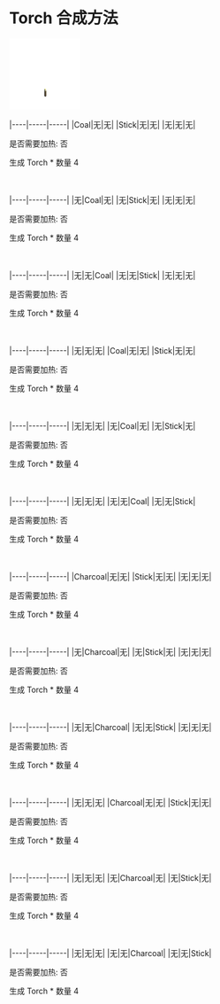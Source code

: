 # Torch 合成方法

![Icon](0df477ef104b31941ad608321e8d444e.png)

|----|-----|-----|
|Coal|无|无|
|Stick|无|无|
|无|无|无|

是否需要加热: 否

生成 Torch \* 数量 4
<br/> <br/> <br/> 

|----|-----|-----|
|无|Coal|无|
|无|Stick|无|
|无|无|无|

是否需要加热: 否

生成 Torch \* 数量 4
<br/> <br/> <br/> 

|----|-----|-----|
|无|无|Coal|
|无|无|Stick|
|无|无|无|

是否需要加热: 否

生成 Torch \* 数量 4
<br/> <br/> <br/> 

|----|-----|-----|
|无|无|无|
|Coal|无|无|
|Stick|无|无|

是否需要加热: 否

生成 Torch \* 数量 4
<br/> <br/> <br/> 

|----|-----|-----|
|无|无|无|
|无|Coal|无|
|无|Stick|无|

是否需要加热: 否

生成 Torch \* 数量 4
<br/> <br/> <br/> 

|----|-----|-----|
|无|无|无|
|无|无|Coal|
|无|无|Stick|

是否需要加热: 否

生成 Torch \* 数量 4
<br/> <br/> <br/> 

|----|-----|-----|
|Charcoal|无|无|
|Stick|无|无|
|无|无|无|

是否需要加热: 否

生成 Torch \* 数量 4
<br/> <br/> <br/> 

|----|-----|-----|
|无|Charcoal|无|
|无|Stick|无|
|无|无|无|

是否需要加热: 否

生成 Torch \* 数量 4
<br/> <br/> <br/> 

|----|-----|-----|
|无|无|Charcoal|
|无|无|Stick|
|无|无|无|

是否需要加热: 否

生成 Torch \* 数量 4
<br/> <br/> <br/> 

|----|-----|-----|
|无|无|无|
|Charcoal|无|无|
|Stick|无|无|

是否需要加热: 否

生成 Torch \* 数量 4
<br/> <br/> <br/> 

|----|-----|-----|
|无|无|无|
|无|Charcoal|无|
|无|Stick|无|

是否需要加热: 否

生成 Torch \* 数量 4
<br/> <br/> <br/> 

|----|-----|-----|
|无|无|无|
|无|无|Charcoal|
|无|无|Stick|

是否需要加热: 否

生成 Torch \* 数量 4
<br/> <br/> <br/> 

